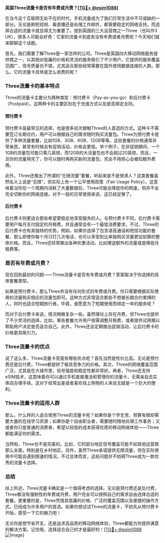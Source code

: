 **英国Three流量卡是否有年费或月费？[[TG💪+ @esim1088](https://t.me/s/esim1088)]**

在当今这个互联网无处不在的时代，手机流量成为了我们日常生活中不可或缺的一部分。无论是刷短视频、看直播还是处理工作邮件，都需要稳定的网络支持。而选择合适的流量卡就显得尤为重要了。提到英国的三大运营商之一Three（也叫作3 UK），很多人可能会好奇：它家的流量卡到底有没有年费或者月费呢？今天咱们就来聊聊这个话题。

首先，我们需要了解Three是一家怎样的公司。Three是英国四大移动网络服务提供商之一，以其相对低廉的价格和灵活的服务吸引了不少用户。它提供的服务覆盖范围广，信号质量也不错，尤其适合那些经常需要在国外使用数据连接的人群。那么，它的流量卡具体是怎么收费的呢？

### Three流量卡的基本特点

Three的流量卡主要分为两种类型：预付费卡（Pay-as-you-go）和后付费卡（Postpaid）。这两种卡的主要区别在于充值方式以及是否绑定合同。

#### 预付费卡

预付费卡是最常见的选择，也是很多初次接触Three的人首选的方式。这种卡不需要签订长期合约，用户可以根据自己的需求随时购买流量包。Three为预付费卡提供了多种流量套餐，比如1GB、3GB、6GB、12GB等等。这些套餐的价格通常非常亲民，甚至有时候会有促销活动，价格会更低。举个例子，在非促销期间，一个1GB的流量包可能只需几英镑，而12GB的大流量包也不会超过20英镑。而且，一旦你的流量用完了，你可以随时再购买新的流量包，完全不用担心会被扣额外费用。

此外，Three还推出了所谓的“无限流量”套餐，听起来是不是很诱人？这类套餐虽然名义上说是“无限”，但实际上有一个公平使用政策（Fair Usage Policy）。这意味着当你在一个周期内消耗了大量数据后，Three可能会降低你的网速，但并不会完全切断你的网络连接。对于一般的日常使用来说，这已经足够了。

#### 后付费卡

后付费卡则更适合那些希望更稳定地享受服务的人。与预付费卡不同，后付费卡需要用户每月支付固定的月租费，并且通常会有一个最低消费要求。不过，Three的后付费卡也有其独特的优势。例如，如果你选择了包含语音通话和短信功能的套餐，那么即使你每个月只打几次电话，也可以享受到比单独购买流量更加划算的整体价格。而且，Three还经常推出各种优惠活动，比如赠送额外的流量或是降低月租费等。

### 是否有年费或月费？

现在回到最初的问题——Three流量卡是否有年费或月费？答案取决于你选择的具体套餐类型。

如果是预付费卡，那么Three并没有任何形式的年费或月费。你只需要根据实际使用的流量购买相应的流量包即可。这种方式非常适合那些不想被长期合约束缚的人，同时也适合短期旅行者。毕竟，谁愿意为了短期使用而绑定一年的服务呢？

而对于后付费卡来说，情况稍微复杂一些。虽然理论上存在月费，但Three也提供了不少灵活的选择。比如，某些套餐允许用户按需调整月租费，或者提供试用期以帮助用户决定是否适合自己。此外，Three还会定期推出促销活动，让后付费卡的价格更具吸引力。

### Three流量卡的优点

说了这么多，Three流量卡究竟有哪些优点呢？首先当然是性价比高。无论是预付费还是后付费，Three都提供了极具竞争力的价格。其次，Three的网络覆盖范围广泛，尤其是在大城市里，信号强度和稳定性都非常好。再者，Three还支持eSIM技术，这意味着你可以通过手机直接激活和管理你的流量卡，无需亲自去实体店办理手续。这对于经常出差或者喜欢线上购物的人来说无疑是一个巨大的便利。

### Three流量卡的适用人群

那么，什么样的人适合使用Three的流量卡呢？如果你是个学生党，预算有限却需要大量的在线学习资源；如果你是个自由职业者，需要随时随地处理工作事务；又或者你只是普通的消费者，希望以较低的成本获得优质的移动网络体验——Three都能满足你的需求。

当然啦，Three也不是完美的。比如，它的部分地区信号覆盖可能不如其他运营商那么全面，特别是在乡村地区。另外，虽然Three承诺提供无限流量，但在实际使用中可能会遇到限速的情况。不过总体而言，这些问题并不妨碍Three成为一款优秀的流量卡选择。

### 总结

综上所述，Three流量卡确实是一个值得考虑的选择。无论是预付费还是后付费，Three都没有强制性的年费或月费，用户完全可以按照自己的需求自由选择合适的套餐。更重要的是，Three凭借其低廉的价格、广泛的覆盖范围以及便捷的操作方式，已经成为许多用户的首选。如果你想试试Three的流量卡，不妨先从预付费卡开始，感受一下它的魅力吧！

无论你是想节省开支，还是追求高品质的移动网络体验，Three都能为你提供满意的解决方案。记住哦，选择适合自己的才是最好的！[[TG💪+ @esim1088](https://t.me/s/esim1088) ![Image](https://i.postimg.cc/4NQfJmqS/Snipaste-2025-05-13-00-14-12.png)]